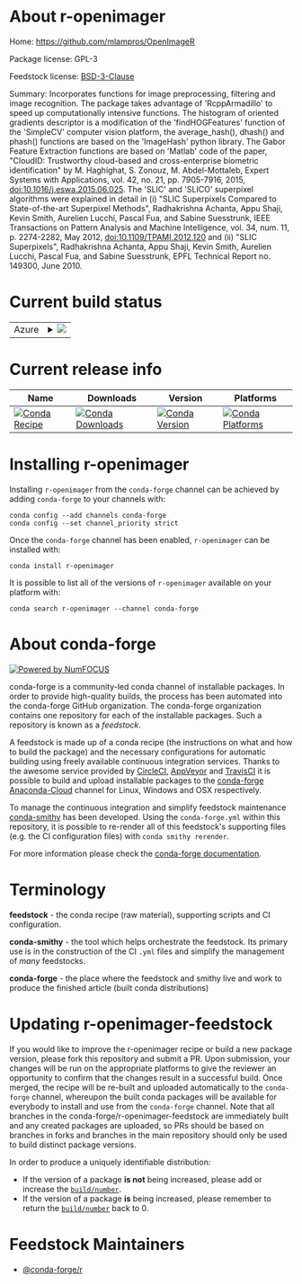 About r-openimager
==================

Home: https://github.com/mlampros/OpenImageR

Package license: GPL-3

Feedstock license: [BSD-3-Clause](https://github.com/conda-forge/r-openimager-feedstock/blob/master/LICENSE.txt)

Summary: Incorporates functions for image preprocessing, filtering and image recognition. The package takes advantage of 'RcppArmadillo' to speed up computationally intensive functions. The histogram of oriented gradients descriptor is a modification of the 'findHOGFeatures' function of the 'SimpleCV' computer vision platform, the average_hash(), dhash() and phash() functions are based on the 'ImageHash' python library. The Gabor Feature Extraction functions are based on 'Matlab' code of the paper, "CloudID: Trustworthy cloud-based and cross-enterprise biometric identification" by M. Haghighat, S. Zonouz, M. Abdel-Mottaleb, Expert Systems with Applications, vol. 42, no. 21, pp. 7905-7916, 2015, <doi:10.1016/j.eswa.2015.06.025>. The 'SLIC' and 'SLICO' superpixel algorithms were explained in detail in (i) "SLIC Superpixels Compared to State-of-the-art Superpixel Methods", Radhakrishna Achanta, Appu Shaji, Kevin Smith, Aurelien Lucchi, Pascal Fua, and Sabine Suesstrunk, IEEE Transactions on Pattern Analysis and Machine Intelligence, vol. 34, num. 11, p. 2274-2282, May 2012, <doi:10.1109/TPAMI.2012.120> and (ii) "SLIC Superpixels", Radhakrishna Achanta, Appu Shaji, Kevin Smith, Aurelien Lucchi, Pascal Fua, and Sabine Suesstrunk, EPFL Technical Report no. 149300, June 2010.

Current build status
====================


<table>
    
  <tr>
    <td>Azure</td>
    <td>
      <details>
        <summary>
          <a href="https://dev.azure.com/conda-forge/feedstock-builds/_build/latest?definitionId=2350&branchName=master">
            <img src="https://dev.azure.com/conda-forge/feedstock-builds/_apis/build/status/r-openimager-feedstock?branchName=master">
          </a>
        </summary>
        <table>
          <thead><tr><th>Variant</th><th>Status</th></tr></thead>
          <tbody><tr>
              <td>linux_64_r_base3.6</td>
              <td>
                <a href="https://dev.azure.com/conda-forge/feedstock-builds/_build/latest?definitionId=2350&branchName=master">
                  <img src="https://dev.azure.com/conda-forge/feedstock-builds/_apis/build/status/r-openimager-feedstock?branchName=master&jobName=linux&configuration=linux_64_r_base3.6" alt="variant">
                </a>
              </td>
            </tr><tr>
              <td>linux_64_r_base4.0</td>
              <td>
                <a href="https://dev.azure.com/conda-forge/feedstock-builds/_build/latest?definitionId=2350&branchName=master">
                  <img src="https://dev.azure.com/conda-forge/feedstock-builds/_apis/build/status/r-openimager-feedstock?branchName=master&jobName=linux&configuration=linux_64_r_base4.0" alt="variant">
                </a>
              </td>
            </tr><tr>
              <td>osx_64_r_base3.6</td>
              <td>
                <a href="https://dev.azure.com/conda-forge/feedstock-builds/_build/latest?definitionId=2350&branchName=master">
                  <img src="https://dev.azure.com/conda-forge/feedstock-builds/_apis/build/status/r-openimager-feedstock?branchName=master&jobName=osx&configuration=osx_64_r_base3.6" alt="variant">
                </a>
              </td>
            </tr><tr>
              <td>osx_64_r_base4.0</td>
              <td>
                <a href="https://dev.azure.com/conda-forge/feedstock-builds/_build/latest?definitionId=2350&branchName=master">
                  <img src="https://dev.azure.com/conda-forge/feedstock-builds/_apis/build/status/r-openimager-feedstock?branchName=master&jobName=osx&configuration=osx_64_r_base4.0" alt="variant">
                </a>
              </td>
            </tr>
          </tbody>
        </table>
      </details>
    </td>
  </tr>
</table>

Current release info
====================

| Name | Downloads | Version | Platforms |
| --- | --- | --- | --- |
| [![Conda Recipe](https://img.shields.io/badge/recipe-r--openimager-green.svg)](https://anaconda.org/conda-forge/r-openimager) | [![Conda Downloads](https://img.shields.io/conda/dn/conda-forge/r-openimager.svg)](https://anaconda.org/conda-forge/r-openimager) | [![Conda Version](https://img.shields.io/conda/vn/conda-forge/r-openimager.svg)](https://anaconda.org/conda-forge/r-openimager) | [![Conda Platforms](https://img.shields.io/conda/pn/conda-forge/r-openimager.svg)](https://anaconda.org/conda-forge/r-openimager) |

Installing r-openimager
=======================

Installing `r-openimager` from the `conda-forge` channel can be achieved by adding `conda-forge` to your channels with:

```
conda config --add channels conda-forge
conda config --set channel_priority strict
```

Once the `conda-forge` channel has been enabled, `r-openimager` can be installed with:

```
conda install r-openimager
```

It is possible to list all of the versions of `r-openimager` available on your platform with:

```
conda search r-openimager --channel conda-forge
```


About conda-forge
=================

[![Powered by NumFOCUS](https://img.shields.io/badge/powered%20by-NumFOCUS-orange.svg?style=flat&colorA=E1523D&colorB=007D8A)](http://numfocus.org)

conda-forge is a community-led conda channel of installable packages.
In order to provide high-quality builds, the process has been automated into the
conda-forge GitHub organization. The conda-forge organization contains one repository
for each of the installable packages. Such a repository is known as a *feedstock*.

A feedstock is made up of a conda recipe (the instructions on what and how to build
the package) and the necessary configurations for automatic building using freely
available continuous integration services. Thanks to the awesome service provided by
[CircleCI](https://circleci.com/), [AppVeyor](https://www.appveyor.com/)
and [TravisCI](https://travis-ci.com/) it is possible to build and upload installable
packages to the [conda-forge](https://anaconda.org/conda-forge)
[Anaconda-Cloud](https://anaconda.org/) channel for Linux, Windows and OSX respectively.

To manage the continuous integration and simplify feedstock maintenance
[conda-smithy](https://github.com/conda-forge/conda-smithy) has been developed.
Using the ``conda-forge.yml`` within this repository, it is possible to re-render all of
this feedstock's supporting files (e.g. the CI configuration files) with ``conda smithy rerender``.

For more information please check the [conda-forge documentation](https://conda-forge.org/docs/).

Terminology
===========

**feedstock** - the conda recipe (raw material), supporting scripts and CI configuration.

**conda-smithy** - the tool which helps orchestrate the feedstock.
                   Its primary use is in the construction of the CI ``.yml`` files
                   and simplify the management of *many* feedstocks.

**conda-forge** - the place where the feedstock and smithy live and work to
                  produce the finished article (built conda distributions)


Updating r-openimager-feedstock
===============================

If you would like to improve the r-openimager recipe or build a new
package version, please fork this repository and submit a PR. Upon submission,
your changes will be run on the appropriate platforms to give the reviewer an
opportunity to confirm that the changes result in a successful build. Once
merged, the recipe will be re-built and uploaded automatically to the
`conda-forge` channel, whereupon the built conda packages will be available for
everybody to install and use from the `conda-forge` channel.
Note that all branches in the conda-forge/r-openimager-feedstock are
immediately built and any created packages are uploaded, so PRs should be based
on branches in forks and branches in the main repository should only be used to
build distinct package versions.

In order to produce a uniquely identifiable distribution:
 * If the version of a package **is not** being increased, please add or increase
   the [``build/number``](https://docs.conda.io/projects/conda-build/en/latest/resources/define-metadata.html#build-number-and-string).
 * If the version of a package **is** being increased, please remember to return
   the [``build/number``](https://docs.conda.io/projects/conda-build/en/latest/resources/define-metadata.html#build-number-and-string)
   back to 0.

Feedstock Maintainers
=====================

* [@conda-forge/r](https://github.com/conda-forge/r/)

